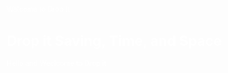 Welcome to Drop It
<html>
<head>
<style>
body {
    color: white;
}

h1 {
    color: blue;
}
</style>
</head>
<body>

<h1>Drop it Saving, Time, and Space</h1>
<p>Hello and Weclcome to Drop it </p>

</body>
</html>
